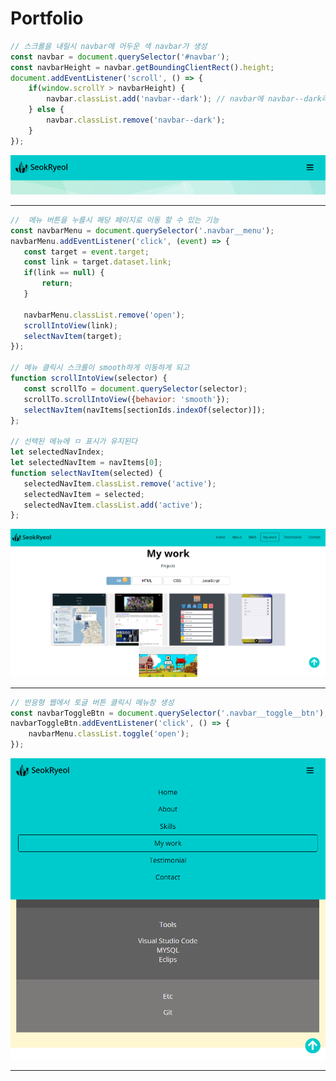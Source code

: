 # Portfolio

```JavaScript
// 스크롤을 내릴시 navbar에 어두운 색 navbar가 생성
const navbar = document.querySelector('#navbar');
const navbarHeight = navbar.getBoundingClientRect().height;
document.addEventListener('scroll', () => {
    if(window.scrollY > navbarHeight) {
        navbar.classList.add('navbar--dark'); // navbar에 navbar--dark라는 class를 만든다 
    } else {
        navbar.classList.remove('navbar--dark');
    }
});
```

![image description width="450px" height="300px"](./imgs/Portfoliodarknavbar.png)
***

 ```JavaScript
//  메뉴 버튼을 누를시 해당 페이지로 이동 할 수 있는 기능
const navbarMenu = document.querySelector('.navbar__menu');
navbarMenu.addEventListener('click', (event) => {
    const target = event.target;
    const link = target.dataset.link;
    if(link == null) {
        return;
    }

    navbarMenu.classList.remove('open');
    scrollIntoView(link);
    selectNavItem(target);
});

// 메뉴 클릭시 스크롤이 smooth하게 이동하게 되고 
function scrollIntoView(selector) {
    const scrollTo = document.querySelector(selector);
    scrollTo.scrollIntoView({behavior: 'smooth'});
    selectNavItem(navItems[sectionIds.indexOf(selector)]);
};

// 선택된 메뉴에 ㅁ 표시가 유지된다
let selectedNavIndex;
let selectedNavItem = navItems[0];
function selectNavItem(selected) {
    selectedNavItem.classList.remove('active');
    selectedNavItem = selected;
    selectedNavItem.classList.add('active');
};
```

![image description](./imgs/movescrolling.png)
***

```JavaScript
// 반응형 웹에서 토글 버튼 클릭시 메뉴창 생성
const navbarToggleBtn = document.querySelector('.navbar__toggle__btn');
navbarToggleBtn.addEventListener('click', () => {
    navbarMenu.classList.toggle('open');
});
```

![image description](./imgs/toggle.png)
***
